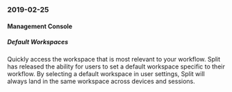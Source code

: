 ### 2019-02-25
#### Management Console
##### Default Workspaces
Quickly access the workspace that is most relevant to your workflow. Split has released the ability for users to set a default workspace specific to their workflow. By selecting a default workspace in user settings, Split will always land in the same workspace across devices and sessions.
